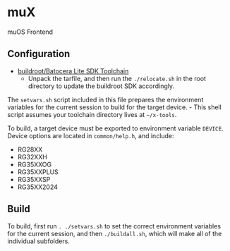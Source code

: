 # muX
muOS Frontend

## Configuration
- [buildroot/Batocera Lite SDK Toolchain](https://github.com/rg35xx-cfw/rg35xx-cfw.github.io/releases)
    - Unpack the tarfile, and then run the `./relocate.sh` in the root directory to update the buildroot SDK accordingly.

The `setvars.sh` script included in this file prepares the environment variables for the current session to build for the target device.
    - This shell script assumes your toolchain directory lives at `~/x-tools`.

To build, a target device must be exported to environment variable `DEVICE`. Device options are located in `common/help.h`, and include:

- RG28XX
- RG32XXH
- RG35XXOG
- RG35XXPLUS
- RG35XXSP
- RG35XX2024

## Build
To build, first run `. ./setvars.sh` to set the correct environment variables for the current session, and then `./buildall.sh`, which will make all of the individual subfolders.
